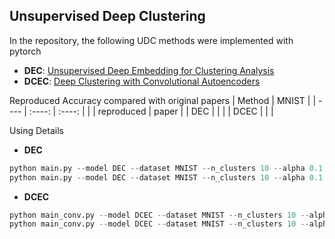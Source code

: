 ## Unsupervised Deep Clustering

In the repository, the following UDC methods were implemented with pytorch
+ **DEC**: [Unsupervised Deep Embedding for Clustering Analysis](http://arxiv.org/abs/1511.06335)
+ **DCEC**: [Deep Clustering with Convolutional Autoencoders](https://xifengguo.github.io/papers/ICONIP17-DCEC.pdf)

Reproduced Accuracy compared with original papers
| Method | MNIST |
| ---- | :----: | :----: | 
| | reproduced | paper | 
| DEC | | |
| DCEC | | |

Using Details
+ **DEC**
```python
python main.py --model DEC --dataset MNIST --n_clusters 10 --alpha 0.1 --batch_size 1024 --epochs 200 --pretrain --denoising
python main.py --model DEC --dataset MNIST --n_clusters 10 --alpha 0.1 --batch_size 1024 --epochs 500
```

+ **DCEC**
```python
python main_conv.py --model DCEC --dataset MNIST --n_clusters 10 --alpha 0.1 --batch_size 1024 --epochs 200 --pretrain --denoising
python main_conv.py --model DCEC --dataset MNIST --n_clusters 10 --alpha 0.1 --batch_size 1024 --epochs 500
```
